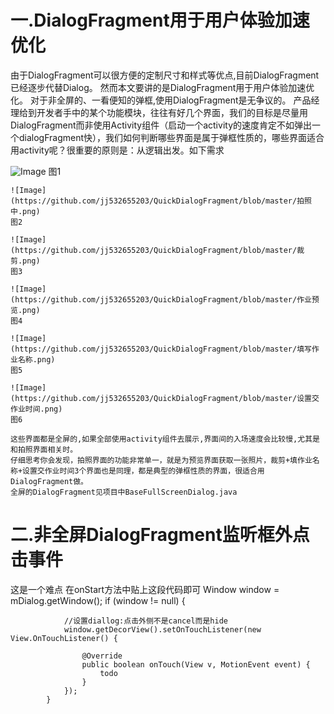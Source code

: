 # 一.DialogFragment用于用户体验加速优化
由于DialogFragment可以很方便的定制尺寸和样式等优点,目前DialogFragment已经逐步代替Dialog。
然而本文要讲的是DialogFragment用于用户体验加速优化。
    对于非全屏的、一看便知的弹框,使用DialogFragment是无争议的。
    产品经理给到开发者手中的某个功能模块，往往有好几个界面，我们的目标是尽量用DialogFragment而非使用Activity组件（启动一个activity的速度肯定不如弹出一个dialogFragment快），我们如何判断哪些界面是属于弹框性质的，哪些界面适合用activity呢？很重要的原则是：从逻辑出发。如下需求
    
![Image](https://github.com/jj532655203/QuickDialogFragment/blob/master/img/entrance.png)
图1
    
    ![Image](https://github.com/jj532655203/QuickDialogFragment/blob/master/拍照中.png)
    图2
    
    ![Image](https://github.com/jj532655203/QuickDialogFragment/blob/master/裁剪.png)
    图3
    
    ![Image](https://github.com/jj532655203/QuickDialogFragment/blob/master/作业预览.png)
    图4
    
    ![Image](https://github.com/jj532655203/QuickDialogFragment/blob/master/填写作业名称.png)
    图5
    
    ![Image](https://github.com/jj532655203/QuickDialogFragment/blob/master/设置交作业时间.png)
    图6
    
    这些界面都是全屏的,如果全部使用activity组件去展示,界面间的入场速度会比较慢,尤其是和拍照界面相关时。
    仔细思考你会发现，拍照界面的功能非常单一，就是为预览界面获取一张照片，裁剪+填作业名称+设置交作业时间3个界面也是同理，都是典型的弹框性质的界面，很适合用DialogFragment做。
    全屏的DialogFragment见项目中BaseFullScreenDialog.java
    
    
# 二.非全屏DialogFragment监听框外点击事件
这是一个难点
在onStart方法中贴上这段代码即可
            Window window = mDialog.getWindow();
            if (window != null) {

                //设置diallog:点击外侧不是cancel而是hide
                window.getDecorView().setOnTouchListener(new View.OnTouchListener() {

                    @Override
                    public boolean onTouch(View v, MotionEvent event) {
                        todo
                    }
                });
            }
